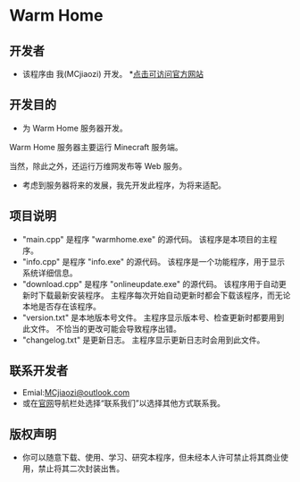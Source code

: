 # Warm Home
## 开发者
* 该程序由 我(MCjiaozi) 开发。
*[点击可访问官方网站](http://www.mcjiaozi.icu)
## 开发目的
* 为 Warm Home 服务器开发。

Warm Home 服务器主要运行 Minecraft 服务端。

当然，除此之外，还运行万维网发布等 Web 服务。
* 考虑到服务器将来的发展，我先开发此程序，为将来适配。
## 项目说明
* "main.cpp" 是程序 "warmhome.exe" 的源代码。
该程序是本项目的主程序。
* "info.cpp" 是程序 "info.exe" 的源代码。
该程序是一个功能程序，用于显示系统详细信息。
* "download.cpp" 是程序 "onlineupdate.exe" 的源代码。
该程序用于自动更新时下载最新安装程序。
主程序每次开始自动更新时都会下载该程序，而无论本地是否存在该程序。
* "version.txt" 是本地版本号文件。
主程序显示版本号、检查更新时都要用到此文件。
不恰当的更改可能会导致程序出错。
* "changelog.txt" 是更新日志。
主程序显示更新日志时会用到此文件。

## 联系开发者
* Emial:MCjiaozi@outlook.com
* 或在[官网](http://www.mcjiaozi.icu)导航栏处选择“联系我们”以选择其他方式联系我。

## 版权声明
* 你可以随意下载、使用、学习、研究本程序，但未经本人许可禁止将其商业使用，禁止将其二次封装出售。
